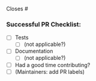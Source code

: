 Closes #<ticket number>

<!-- Please do not remove this, even if you think you don't need it -->
### Successful PR Checklist:
<!-- In case of doubt, we're here to help. CONTRIBUTING.md might help too -->
- [ ] Tests
  - [ ] (not applicable?)
- [ ] Documentation
  - [ ] (not applicable?)
- [ ] Had a good time contributing?
- [ ] (Maintainers: add PR labels)
